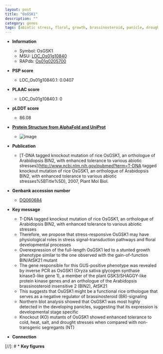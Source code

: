 ```yaml
---
layout: post
title: "OsGSK1"
description: ""
category: genes
tags: [abiotic stress, floral, growth, brassinosteroid, panicle, drought, salt]
---
```


* **Information**  
    + Symbol: OsGSK1  
    + MSU: [LOC_Os01g10840](http://rice.plantbiology.msu.edu/cgi-bin/ORF_infopage.cgi?orf=LOC_Os01g10840)  
    + RAPdb: [Os01g0205700](http://rapdb.dna.affrc.go.jp/viewer/gbrowse_details/irgsp1?name=Os01g0205700)  

* **PSP score**  
    + LOC_Os01g10840.1: 0.0407 

* **PLAAC score**  
    + LOC_Os01g10840.1: 0 

* **pLDDT score**
    + 86.08

* **[Protein Structure from AlphaFold and UniProt](https://www.uniprot.org/uniprotkb/Q9LWN0/entry#structure)**
    + ![image](https://ricepsp.github.io/images/Q9/AF-Q9LWN0-F1.png)

* **Publication**  
    + [T-DNA tagged knockout mutation of rice OsGSK1, an orthologue of Arabidopsis BIN2, with enhanced tolerance to various abiotic stresses](http://www.ncbi.nlm.nih.gov/pubmed?term=T-DNA tagged knockout mutation of rice OsGSK1, an orthologue of Arabidopsis BIN2, with enhanced tolerance to various abiotic stresses%5BTitle%5D), 2007, Plant Mol Biol.

* **Genbank accession number**  
    + [DQ060684](http://www.ncbi.nlm.nih.gov/nuccore/DQ060684)

* **Key message**  
    + T-DNA tagged knockout mutation of rice OsGSK1, an orthologue of Arabidopsis BIN2, with enhanced tolerance to various abiotic stresses
    + Therefore, we propose that stress-responsive OsGSK1 may have physiological roles in stress signal-transduction pathways and floral developmental processes
    + Overexpression of the full-length OsGSK1 led to a stunted growth phenotype similar to the one observed with the gain-of-function BIN/AtSK21 mutant
    + The gene responsible for this GUS-positive phenotype was revealed by inverse PCR as OsGSK1 (Oryza sativa glycogen synthase kinase3-like gene 1), a member of the plant GSK3/SHAGGY-like protein kinase genes and an orthologue of the Arabidopsis brassinosteroid insensitive 2 (BIN2), AtSK21
    + This suggests that OsGSK1 might be a functional rice orthologue that serves as a negative regulator of brassinosteroid (BR)-signaling
    + Northern blot analysis showed that OsGSK1 was most highly detected in the developing panicles, suggesting that its expression is developmental stage specific
    + Knockout (KO) mutants of OsGSK1 showed enhanced tolerance to cold, heat, salt, and drought stresses when compared with non-transgenic segregants (NT)

* **Connection**  

[//]: # * **Key figures**  


